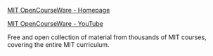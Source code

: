 [MIT OpenCourseWare - Homepage](https://ocw.mit.edu)

[MIT OpenCourseWare - YouTube](www.youtube.com/@mitocw)

Free and open collection of material from thousands of MIT courses, covering the entire MIT curriculum.
